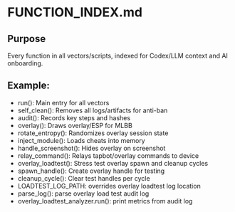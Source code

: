 # FUNCTION_INDEX.md

## Purpose
Every function in all vectors/scripts, indexed for Codex/LLM context and AI onboarding.

## Example:
- run(): Main entry for all vectors
- self_clean(): Removes all logs/artifacts for anti-ban
- audit(): Records key steps and hashes
- overlay(): Draws overlay/ESP for MLBB
- rotate_entropy(): Randomizes overlay session state
- inject_module(): Loads cheats into memory
- handle_screenshot(): Hides overlay on screenshot
- relay_command(): Relays tapbot/overlay commands to device
- overlay_loadtest(): Stress test overlay spawn and cleanup cycles
- spawn_handle(): Create overlay handle for testing
- cleanup_cycle(): Clear test handles per cycle
- LOADTEST_LOG_PATH: overrides overlay loadtest log location
- parse_log(): parse overlay load test audit log
- overlay_loadtest_analyzer.run(): print metrics from audit log

